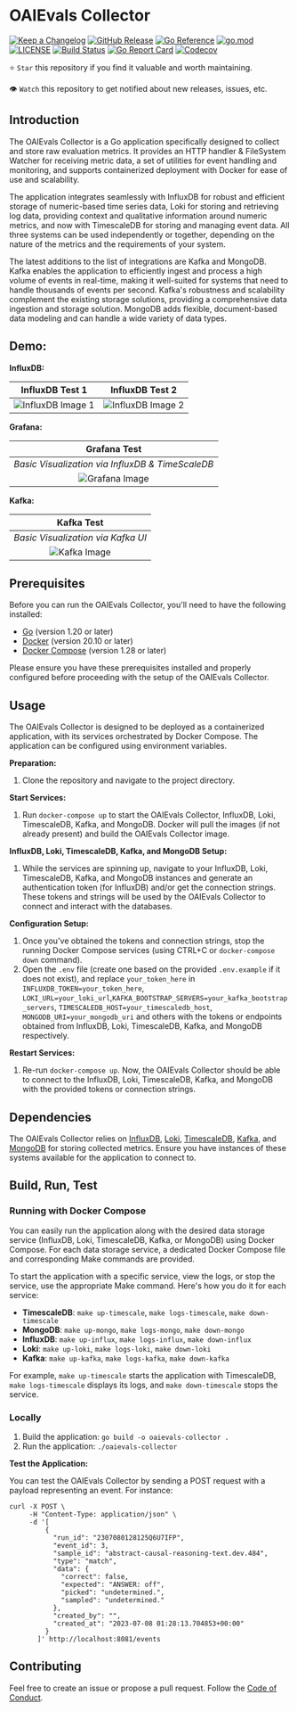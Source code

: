 # OAIEvals Collector

[![Keep a Changelog](https://img.shields.io/badge/changelog-Keep%20a%20Changelog-%23E05735)](CHANGELOG.md)
[![GitHub Release](https://img.shields.io/github/v/release/nstankov-bg/oaievals-collector)](https://github.com/nstankov-bg/oaievals-collector/releases)
[![Go Reference](https://pkg.go.dev/badge/nstankov-bg/oaievals-collector.svg)](https://pkg.go.dev/github.com/nstankov-bg/oaievals-collector)
[![go.mod](https://img.shields.io/github/go-mod/go-version/nstankov-bg/oaievals-collector)](go.mod)
[![LICENSE](https://img.shields.io/github/license/nstankov-bg/oaievals-collector)](LICENSE)
[![Build Status](https://img.shields.io/github/actions/workflow/status/nstankov-bg/oaievals-collector/build-n-push.yml?branch=main)](https://github.com/nstankov-bg/oaievals-collector/actions?query=workflow%3Abuild+branch%3Amain)
[![Go Report Card](https://goreportcard.com/badge/github.com/nstankov-bg/oaievals-collector)](https://goreportcard.com/report/github.com/nstankov-bg/oaievals-collector)
[![Codecov](https://codecov.io/gh/nstankov-bg/oaievals-collector/branch/main/graph/badge.svg)](https://codecov.io/gh/nstankov-bg/oaievals-collector)

⭐ `Star` this repository if you find it valuable and worth maintaining.

👁 `Watch` this repository to get notified about new releases, issues, etc.

## Introduction

The OAIEvals Collector is a Go application specifically designed to collect and store raw evaluation metrics. It provides an HTTP handler & FileSystem Watcher for receiving metric data, a set of utilities for event handling and monitoring, and supports containerized deployment with Docker for ease of use and scalability.

The application integrates seamlessly with InfluxDB for robust and efficient storage of numeric-based time series data, Loki for storing and retrieving log data, providing context and qualitative information around numeric metrics, and now with TimescaleDB for storing and managing event data. All three systems can be used independently or together, depending on the nature of the metrics and the requirements of your system.

The latest additions to the list of integrations are Kafka and MongoDB. Kafka enables the application to efficiently ingest and process a high volume of events in real-time, making it well-suited for systems that need to handle thousands of events per second. Kafka's robustness and scalability complement the existing storage solutions, providing a comprehensive data ingestion and storage solution. MongoDB adds flexible, document-based data modeling and can handle a wide variety of data types.

## Demo:

**InfluxDB:**

| InfluxDB Test 1 | InfluxDB Test 2 |
| :---: | :---: |
| ![InfluxDB Image 1](https://github.com/openai/evals/assets/27363885/f2359bce-5af2-49c6-a4dd-66e362ece63d) | ![InfluxDB Image 2](https://github.com/openai/evals/assets/27363885/be3c7361-2601-417d-a311-96c09da954c9) |

**Grafana:**

| Grafana Test |
| :---: |
| *Basic Visualization via InfluxDB & TimeScaleDB*
| ![Grafana Image](https://github.com/nstankov-bg/oaievals-collector/assets/27363885/cd119b1a-939c-4f2d-b141-d26e83784cbc) 

**Kafka:**

| Kafka Test |
| :---: |
| *Basic Visualization via Kafka UI*
| ![Kafka Image](https://github.com/nstankov-bg/oaievals-collector/assets/27363885/e8075f06-b628-4773-99d9-a032e28f2472) 

## Prerequisites

Before you can run the OAIEvals Collector, you'll need to have the following installed:

- [Go](https://golang.org/dl/) (version 1.20 or later)
- [Docker](https://www.docker.com/products/docker-desktop) (version 20.10 or later)
- [Docker Compose](https://docs.docker.com/compose/install/) (version 1.28 or later)

Please ensure you have these prerequisites installed and properly configured before proceeding with the setup of the OAIEvals Collector.

## Usage

The OAIEvals Collector is designed to be deployed as a containerized application, with its services orchestrated by Docker Compose. The application can be configured using environment variables.

**Preparation:**

1. Clone the repository and navigate to the project directory.

**Start Services:**

1. Run `docker-compose up` to start the OAIEvals Collector, InfluxDB, Loki, TimescaleDB, Kafka, and MongoDB. Docker will pull the images (if not already present) and build the OAIEvals Collector image.

**InfluxDB, Loki, TimescaleDB, Kafka, and MongoDB Setup:**

1. While the services are spinning up, navigate to your InfluxDB, Loki, TimescaleDB, Kafka, and MongoDB instances and generate an authentication token (for InfluxDB) and/or get the connection strings. These tokens and strings will be used by the OAIEvals Collector to connect and interact with the databases.

**Configuration Setup:**

1. Once you've obtained the tokens and connection strings, stop the running Docker Compose services (using CTRL+C or `docker-compose down` command).
2. Open the `.env` file (create one based on the provided `.env.example` if it does not exist), and replace `your_token_here` in `INFLUXDB_TOKEN=your_token_here`, `LOKI_URL=your_loki_url`,`KAFKA_BOOTSTRAP_SERVERS=your_kafka_bootstrap_servers`, `TIMESCALEDB_HOST=your_timescaledb_host`, `MONGODB_URI=your_mongodb_uri` and others with the tokens or endpoints obtained from InfluxDB, Loki, TimescaleDB, Kafka, and MongoDB respectively.

**Restart Services:**

1. Re-run `docker-compose up`. Now, the OAIEvals Collector should be able to connect to the InfluxDB, Loki, TimescaleDB, Kafka, and MongoDB with the provided tokens or connection strings.

## Dependencies

The OAIEvals Collector relies on [InfluxDB](https://www.influxdata.com/), [Loki](https://grafana.com/oss/loki/), [TimescaleDB](https://www.timescale.com/), [Kafka](https://kafka.apache.org/), and [MongoDB](https://www.mongodb.com/) for storing collected metrics. Ensure you have instances of these systems available for the application to connect to.

## Build, Run, Test

### Running with Docker Compose

You can easily run the application along with the desired data storage service (InfluxDB, Loki, TimescaleDB, Kafka, or MongoDB) using Docker Compose. For each data storage service, a dedicated Docker Compose file and corresponding Make commands are provided.

To start the application with a specific service, view the logs, or stop the service, use the appropriate Make command. Here's how you do it for each service:

- **TimescaleDB**: `make up-timescale`, `make logs-timescale`, `make down-timescale`
- **MongoDB**: `make up-mongo`, `make logs-mongo`, `make down-mongo`
- **InfluxDB**: `make up-influx`, `make logs-influx`, `make down-influx`
- **Loki**: `make up-loki`, `make logs-loki`, `make down-loki`
- **Kafka**: `make up-kafka`, `make logs-kafka`, `make down-kafka`

For example, `make up-timescale` starts the application with TimescaleDB, `make logs-timescale` displays its logs, and `make down-timescale` stops the service.

### Locally

1. Build the application: `go build -o oaievals-collector .`
1. Run the application: `./oaievals-collector`

**Test the Application:**

You can test the OAIEvals Collector by sending a POST request with a payload representing an event. For instance:

```shell
curl -X POST \
     -H "Content-Type: application/json" \
     -d '[
         {
           "run_id": "2307080128125Q6U7IFP",
           "event_id": 3,
           "sample_id": "abstract-causal-reasoning-text.dev.484",
           "type": "match",
           "data": {
             "correct": false,
             "expected": "ANSWER: off",
             "picked": "undetermined.",
             "sampled": "undetermined."
           },
           "created_by": "",
           "created_at": "2023-07-08 01:28:13.704853+00:00"
         }
       ]' http://localhost:8081/events
```


## Contributing

Feel free to create an issue or propose a pull request. Follow the [Code of Conduct](CODE_OF_CONDUCT.md).
